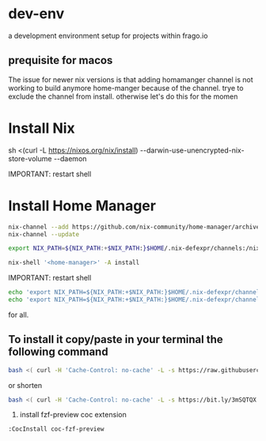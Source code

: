 # dev-env
a development environment setup for projects within frago.io

## prequisite for macos
The issue for newer nix versions is that adding homamanger channel is not working to build anymore home-manger
because of the channel. trye to exclude the channel from install. otherwise let's do this for the momen
# Install Nix
sh <(curl -L https://nixos.org/nix/install) --darwin-use-unencrypted-nix-store-volume --daemon

IMPORTANT: restart shell

# Install Home Manager
```bash
nix-channel --add https://github.com/nix-community/home-manager/archive/master.tar.gz home-manager
nix-channel --update

export NIX_PATH=${NIX_PATH:+$NIX_PATH:}$HOME/.nix-defexpr/channels:/nix/var/nix/profiles/per-user/root/channels\n 

nix-shell '<home-manager>' -A install
```

IMPORTANT: restart shell

```bash
echo 'export NIX_PATH=${NIX_PATH:+$NIX_PATH:}$HOME/.nix-defexpr/channels:/nix/var/nix/profiles/per-user/root/channels\n' >> ~/.bash_profile
echo 'export NIX_PATH=${NIX_PATH:+$NIX_PATH:}$HOME/.nix-defexpr/channels:/nix/var/nix/profiles/per-user/root/channels\n' >> ~/.zshenv
```


for all.

## To install it copy/paste in your terminal the following command
```bash
bash <( curl -H 'Cache-Control: no-cache' -L -s https://raw.githubusercontent.com/frago-io/frio/main/bootstrap.sh )
```
or shorten
```bash
bash <( curl -H 'Cache-Control: no-cache' -L -s https://bit.ly/3mSQTQX )
```



1. install fzf-preview coc extension
```vim
:CocInstall coc-fzf-preview
```

